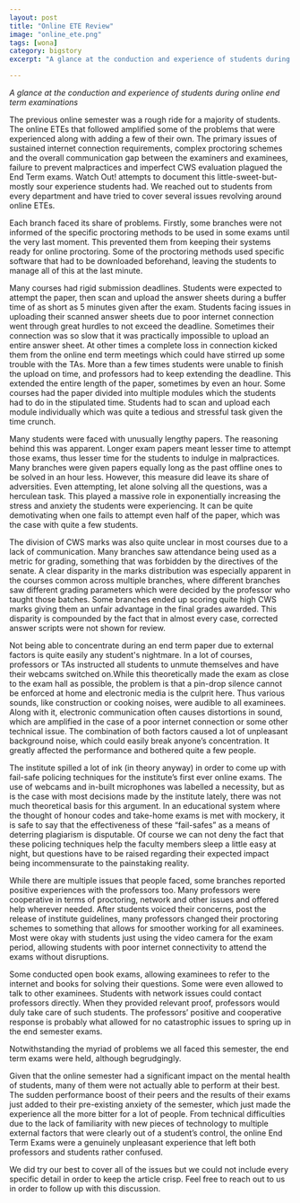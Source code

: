 ```yaml
---
layout: post
title: "Online ETE Review"
image: "online_ete.png"
tags: [wona]  
category: bigstory
excerpt: "A glance at the conduction and experience of students during online end term examinations"

---
```


*A glance at the conduction and experience of students during online end term examinations*


The previous online semester was a rough ride for a majority of students. The online ETEs that followed amplified some of the problems that were experienced along with adding a few of their own. The primary issues of sustained internet connection requirements, complex proctoring schemes and the overall communication gap between the examiners and examinees, failure to prevent malpractices and imperfect CWS evaluation plagued the End Term exams. Watch Out! attempts to document this little-sweet-but-mostly sour experience students had. We reached out to students from every department and have tried to cover several issues revolving around online ETEs.

Each branch faced its share of problems. Firstly, some branches were not informed of the specific proctoring methods to be used in some exams until the very last moment. This prevented them from keeping their systems ready for online proctoring. Some of the proctoring methods used specific software that had to be downloaded beforehand, leaving the students to manage all of this at the last minute. 

Many courses had rigid submission deadlines. Students were expected to attempt the paper, then scan and upload the answer sheets during a buffer time of as short as 5 minutes given after the exam. Students facing issues in uploading their scanned answer sheets due to poor internet connection went through great hurdles to not exceed the deadline. Sometimes their connection was so slow that it was practically impossible to upload an entire answer sheet. At other times a complete loss in connection kicked them from the online end term meetings which could have stirred up some trouble with the TAs. More than a few times students were unable to finish the upload on time, and professors had to keep extending the deadline. This extended the entire length of the paper, sometimes by even an hour. Some courses had the paper divided into multiple  modules which the students had to do in the stipulated time. Students had to scan and upload each module individually which was quite a tedious and stressful task given the time crunch. 

Many students were faced with unusually lengthy papers. The reasoning behind this was apparent. Longer exam papers meant lesser time to attempt those exams, thus lesser time for the students to indulge in malpractices. Many branches were given papers equally long as the past offline ones to be solved in an hour less. However, this measure did leave its share of adversities. Even attempting, let alone solving all the questions, was a herculean task. This played a massive role in exponentially increasing the stress and anxiety the students were experiencing. It can be quite demotivating when one fails to attempt even half of the paper, which was the case with quite a few students. 

The division of CWS marks was also quite unclear in most courses due to a lack of communication. Many branches saw attendance being used as a metric for grading, something that was forbidden by the directives of the senate. A clear disparity in the marks distribution was especially apparent in the courses common across multiple branches, where different branches saw different grading parameters which were decided by the professor who taught those batches. Some branches ended up scoring quite high CWS marks giving them an unfair advantage in the final grades awarded. This disparity is compounded by the fact that in almost every case, corrected answer scripts were not shown for review. 

Not being able to concentrate during an end term paper due to external factors is quite easily any student's nightmare. In a lot of courses, professors or TAs instructed all students to unmute themselves and have their webcams switched on.While this theoretically made the exam as close to the exam hall as possible, the problem is that a pin-drop silence cannot be enforced at home and electronic media is the culprit here. Thus various sounds, like construction or cooking noises, were audible to all examinees. Along with it, electronic communication often causes distortions in sound, which are amplified in the case of a poor internet connection or some other technical issue. The combination of both factors caused a lot of unpleasant background noise, which could easily break anyone’s concentration. It greatly affected the performance and bothered quite a few people. 

The institute spilled a lot of ink (in theory anyway) in order to come up with fail-safe policing techniques for the institute’s first ever online exams. The use of webcams and in-built microphones was labelled a necessity, but as is the case with most decisions made by the institute lately, there was not much theoretical basis for this argument. In an educational system where the thought of honour codes and take-home exams is met with mockery, it is safe to say that the effectiveness of these “fail-safes” as a means of deterring plagiarism is disputable. Of course we can not deny the fact that these policing techniques help the faculty members sleep a little easy at night, but questions have to be raised regarding their expected impact being incommensurate to the painstaking reality.

While there are multiple issues that people faced, some branches reported positive experiences with the professors too. Many professors were cooperative in terms of proctoring, network and other issues and offered help wherever needed. After students voiced their concerns, post the release of institute guidelines, many professors changed their proctoring schemes to something that allows for smoother working for all examinees. Most were okay with students just using the video camera for the exam period, allowing students with poor internet connectivity to attend the exams without disruptions.

Some conducted open book exams, allowing examinees to refer to the internet and books for solving their questions. Some were even allowed to talk to other examinees. Students with network issues could contact professors directly. When they provided relevant proof, professors would duly take care of such students. The professors’ positive and cooperative response is probably what allowed for no catastrophic issues to spring up in the end semester exams.

Notwithstanding the myriad of problems we all faced this semester, the end term exams were held, although begrudgingly.

Given that the online semester had a significant impact on the mental health of students, many of them were not actually able to perform at their best. The sudden performance boost of their peers and the results of their exams just added to their pre-existing anxiety of the semester, which just made the experience all the more bitter for a lot of people. From technical difficulties due to the lack of familiarity with new pieces of technology to multiple external factors that were clearly out of a student’s control, the online End Term Exams were a genuinely unpleasant experience that left both professors and students rather confused. 

We did try our best to cover all of the issues but we could not include every specific detail in order to keep the article crisp. Feel free to reach out to us in order to follow up with this discussion. 